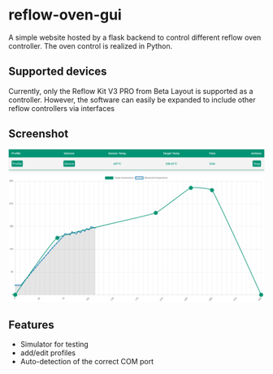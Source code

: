 # reflow-oven-gui
A simple website hosted by a flask backend to control different reflow oven controller. The oven control is realized in Python.

## Supported devices
Currently, only the Reflow Kit V3 PRO from Beta Layout is supported as a controller. 
However, the software can easily be expanded to include other reflow controllers via interfaces

## Screenshot
![alt Screenshot of the website](docs/images/screenshot.png)

## Features 
* Simulator for testing
* add/edit profiles
* Auto-detection of the correct COM port

